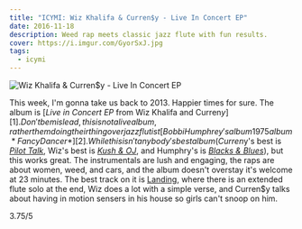 ```yaml
---
title: "ICYMI: Wiz Khalifa & Curren$y - Live In Concert EP"
date: 2016-11-18
description: Weed rap meets classic jazz flute with fun results.
cover: https://i.imgur.com/GyorSxJ.jpg
tags: 
  - icymi
---
```


![Wiz Khalifa & Curren$y - Live In Concert EP](https://i.imgur.com/GyorSxJ.jpg)

This week, I'm gonna take us back to 2013. Happier times for sure. The album is
[*Live in Concert EP* from Wiz Khalifa and Curren$y][1]. Don't be mislead, this
is not a  live album, rather them doing their thing over jazz flutist [Bobbi Humphrey's album 1975 album *Fancy Dancer*][2].
While this isn't anybody's best album (Curren$y's best is [*Pilot Talk*][3],
Wiz's best is [*Kush & OJ*][4], and Humphry's is [*Blacks & Blues*][5]), but
this works great. The instrumentals are lush and engaging, the raps are about
women, weed, and cars, and the album doesn't overstay it's welcome at 23
minutes. The best track on it is [Landing][6], where there is an extended flute
solo at the end, Wiz does a lot with a simple verse, and Curren$y talks about
having in motion sensers in his house so girls can't snoop on him.

3.75/5

[1]: https://open.spotify.com/album/2r1pEm4zT8bzXy9zGKOLwe
[2]: https://open.spotify.com/album/1pT80BtTp6pzTvX3PFUHpb
[3]: https://open.spotify.com/album/5ydx8HEoTmJrxZuPKcTU4V
[4]: http://www.datpiff.com/Wiz-Khalifa-Kush-OJ-mixtape.112367.html
[5]: https://open.spotify.com/album/1zCeavwN7ZhPIGR5phKxJv
[6]: https://open.spotify.com/track/3GQsfS8DwxLPHWBBqFHOgI
